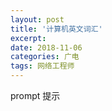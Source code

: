 ```yaml
---
layout: post
title: '计算机英文词汇'
excerpt:
date: 2018-11-06
categories: 广电
tags: 网络工程师
---
```




 prompt 提示



